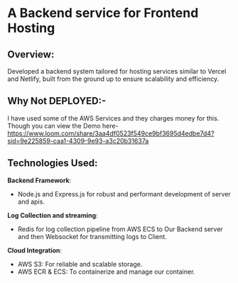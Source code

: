 # A Backend service for Frontend Hosting 

## Overview:
Developed a backend system tailored for hosting services similar to Vercel and Netlify, built from the ground up to ensure scalability and efficiency.

## Why Not DEPLOYED:- 
I have used some of the AWS Services and they charges money for this. Though you can view the Demo here- https://www.loom.com/share/3aa4df0523f549ce9bf3695d4edbe7d4?sid=9e225859-caa1-4309-9e93-a3c20b31637a

## Technologies Used:
**Backend Framework**:
- Node.js and Express.js for robust and performant development of server and apis.

**Log Collection and streaming**:
- Redis for log collection pipeline from AWS ECS to Our Backend server and then Websocket for transmitting logs to Client.

**Cloud Integration**:
- AWS S3: For reliable and scalable storage.
- AWS ECR & ECS: To containerize and manage our container. 
